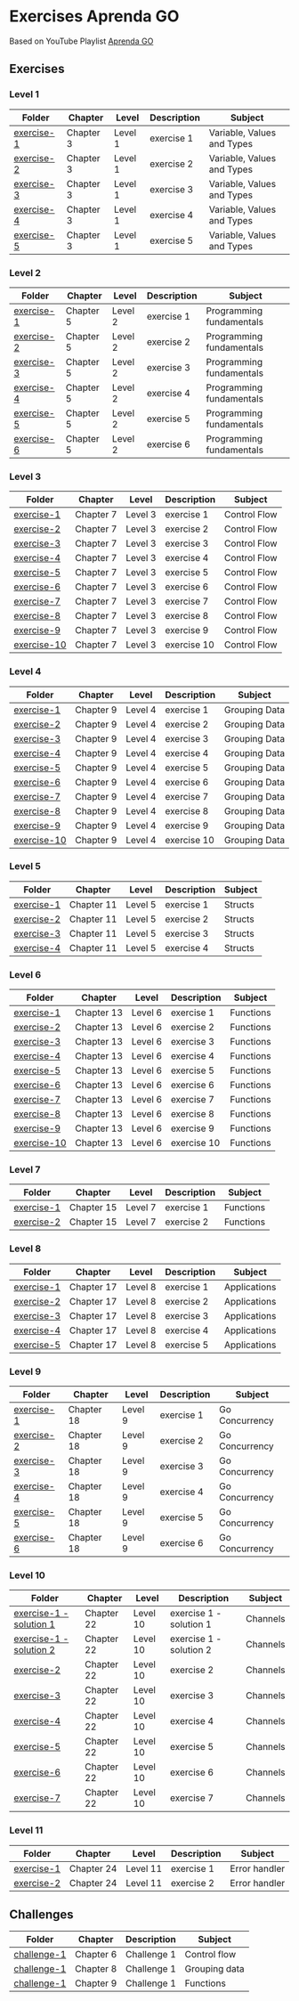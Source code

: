 # Exercises Aprenda GO

Based on YouTube Playlist [Aprenda GO](https://www.youtube.com/playlist?list=PLCKpcjBB_VlBsxJ9IseNxFllf-UFEXOdg)

## Exercises

### Level 1

| Folder                                             | Chapter   | Level   | Description | Subject                    |
| -------------------------------------------------- | --------- | ------- | ----------- | -------------------------- |
| [exercise-1](level-1/chapter-3/exercise-1/main.go) | Chapter 3 | Level 1 | exercise 1  | Variable, Values and Types |
| [exercise-2](level-1/chapter-3/exercise-2/main.go) | Chapter 3 | Level 1 | exercise 2  | Variable, Values and Types |
| [exercise-3](level-1/chapter-3/exercise-3/main.go) | Chapter 3 | Level 1 | exercise 3  | Variable, Values and Types |
| [exercise-4](level-1/chapter-3/exercise-4/main.go) | Chapter 3 | Level 1 | exercise 4  | Variable, Values and Types |
| [exercise-5](level-1/chapter-3/exercise-5/main.go) | Chapter 3 | Level 1 | exercise 5  | Variable, Values and Types |

### Level 2

| Folder                                             | Chapter   | Level   | Description | Subject                  |
| -------------------------------------------------- | --------- | ------- | ----------- | ------------------------ |
| [exercise-1](level-2/chapter-5/exercise-1/main.go) | Chapter 5 | Level 2 | exercise 1  | Programming fundamentals |
| [exercise-2](level-2/chapter-5/exercise-2/main.go) | Chapter 5 | Level 2 | exercise 2  | Programming fundamentals |
| [exercise-3](level-2/chapter-5/exercise-3/main.go) | Chapter 5 | Level 2 | exercise 3  | Programming fundamentals |
| [exercise-4](level-2/chapter-5/exercise-4/main.go) | Chapter 5 | Level 2 | exercise 4  | Programming fundamentals |
| [exercise-5](level-2/chapter-5/exercise-5/main.go) | Chapter 5 | Level 2 | exercise 5  | Programming fundamentals |
| [exercise-6](level-2/chapter-5/exercise-6/main.go) | Chapter 5 | Level 2 | exercise 6  | Programming fundamentals |

### Level 3

| Folder                                               | Chapter   | Level   | Description | Subject      |
| ---------------------------------------------------- | --------- | ------- | ----------- | ------------ |
| [exercise-1](level-3/chapter-7/exercise-1/main.go)   | Chapter 7 | Level 3 | exercise 1  | Control Flow |
| [exercise-2](level-3/chapter-7/exercise-2/main.go)   | Chapter 7 | Level 3 | exercise 2  | Control Flow |
| [exercise-3](level-3/chapter-7/exercise-3/main.go)   | Chapter 7 | Level 3 | exercise 3  | Control Flow |
| [exercise-4](level-3/chapter-7/exercise-4/main.go)   | Chapter 7 | Level 3 | exercise 4  | Control Flow |
| [exercise-5](level-3/chapter-7/exercise-5/main.go)   | Chapter 7 | Level 3 | exercise 5  | Control Flow |
| [exercise-6](level-3/chapter-7/exercise-6/main.go)   | Chapter 7 | Level 3 | exercise 6  | Control Flow |
| [exercise-7](level-3/chapter-7/exercise-7/main.go)   | Chapter 7 | Level 3 | exercise 7  | Control Flow |
| [exercise-8](level-3/chapter-7/exercise-8/main.go)   | Chapter 7 | Level 3 | exercise 8  | Control Flow |
| [exercise-9](level-3/chapter-7/exercise-9/main.go)   | Chapter 7 | Level 3 | exercise 9  | Control Flow |
| [exercise-10](level-3/chapter-7/exercise-10/main.go) | Chapter 7 | Level 3 | exercise 10 | Control Flow |

### Level 4

| Folder                                               | Chapter   | Level   | Description | Subject       |
| ---------------------------------------------------- | --------- | ------- | ----------- | ------------- |
| [exercise-1](level-4/chapter-9/exercise-1/main.go)   | Chapter 9 | Level 4 | exercise 1  | Grouping Data |
| [exercise-2](level-4/chapter-9/exercise-2/main.go)   | Chapter 9 | Level 4 | exercise 2  | Grouping Data |
| [exercise-3](level-4/chapter-9/exercise-3/main.go)   | Chapter 9 | Level 4 | exercise 3  | Grouping Data |
| [exercise-4](level-4/chapter-9/exercise-4/main.go)   | Chapter 9 | Level 4 | exercise 4  | Grouping Data |
| [exercise-5](level-4/chapter-9/exercise-5/main.go)   | Chapter 9 | Level 4 | exercise 5  | Grouping Data |
| [exercise-6](level-4/chapter-9/exercise-6/main.go)   | Chapter 9 | Level 4 | exercise 6  | Grouping Data |
| [exercise-7](level-4/chapter-9/exercise-7/main.go)   | Chapter 9 | Level 4 | exercise 7  | Grouping Data |
| [exercise-8](level-4/chapter-9/exercise-8/main.go)   | Chapter 9 | Level 4 | exercise 8  | Grouping Data |
| [exercise-9](level-4/chapter-9/exercise-9/main.go)   | Chapter 9 | Level 4 | exercise 9  | Grouping Data |
| [exercise-10](level-4/chapter-9/exercise-10/main.go) | Chapter 9 | Level 4 | exercise 10 | Grouping Data |

### Level 5

| Folder                                              | Chapter    | Level   | Description | Subject |
| --------------------------------------------------- | ---------- | ------- | ----------- | ------- |
| [exercise-1](level-5/chapter-11/exercise-1/main.go) | Chapter 11 | Level 5 | exercise 1  | Structs |
| [exercise-2](level-5/chapter-11/exercise-2/main.go) | Chapter 11 | Level 5 | exercise 2  | Structs |
| [exercise-3](level-5/chapter-11/exercise-3/main.go) | Chapter 11 | Level 5 | exercise 3  | Structs |
| [exercise-4](level-5/chapter-11/exercise-4/main.go) | Chapter 11 | Level 5 | exercise 4  | Structs |

### Level 6

| Folder                                                | Chapter    | Level   | Description | Subject   |
| ----------------------------------------------------- | ---------- | ------- | ----------- | --------- |
| [exercise-1](level-6/chapter-13/exercise-1/main.go)   | Chapter 13 | Level 6 | exercise 1  | Functions |
| [exercise-2](level-6/chapter-13/exercise-2/main.go)   | Chapter 13 | Level 6 | exercise 2  | Functions |
| [exercise-3](level-6/chapter-13/exercise-3/main.go)   | Chapter 13 | Level 6 | exercise 3  | Functions |
| [exercise-4](level-6/chapter-13/exercise-4/main.go)   | Chapter 13 | Level 6 | exercise 4  | Functions |
| [exercise-5](level-6/chapter-13/exercise-5/main.go)   | Chapter 13 | Level 6 | exercise 5  | Functions |
| [exercise-6](level-6/chapter-13/exercise-6/main.go)   | Chapter 13 | Level 6 | exercise 6  | Functions |
| [exercise-7](level-6/chapter-13/exercise-7/main.go)   | Chapter 13 | Level 6 | exercise 7  | Functions |
| [exercise-8](level-6/chapter-13/exercise-8/main.go)   | Chapter 13 | Level 6 | exercise 8  | Functions |
| [exercise-9](level-6/chapter-13/exercise-9/main.go)   | Chapter 13 | Level 6 | exercise 9  | Functions |
| [exercise-10](level-6/chapter-13/exercise-10/main.go) | Chapter 13 | Level 6 | exercise 10 | Functions |

### Level 7

| Folder                                              | Chapter    | Level   | Description | Subject   |
| --------------------------------------------------- | ---------- | ------- | ----------- | --------- |
| [exercise-1](level-7/chapter-15/exercise-1/main.go) | Chapter 15 | Level 7 | exercise 1  | Functions |
| [exercise-2](level-7/chapter-15/exercise-2/main.go) | Chapter 15 | Level 7 | exercise 2  | Functions |

### Level 8

| Folder                                              | Chapter    | Level   | Description | Subject      |
| --------------------------------------------------- | ---------- | ------- | ----------- | ------------ |
| [exercise-1](level-8/chapter-17/exercise-1/main.go) | Chapter 17 | Level 8 | exercise 1  | Applications |
| [exercise-2](level-8/chapter-17/exercise-2/main.go) | Chapter 17 | Level 8 | exercise 2  | Applications |
| [exercise-3](level-8/chapter-17/exercise-3/main.go) | Chapter 17 | Level 8 | exercise 3  | Applications |
| [exercise-4](level-8/chapter-17/exercise-4/main.go) | Chapter 17 | Level 8 | exercise 4  | Applications |
| [exercise-5](level-8/chapter-17/exercise-5/main.go) | Chapter 17 | Level 8 | exercise 5  | Applications |

### Level 9

| Folder                                              | Chapter    | Level   | Description | Subject        |
| --------------------------------------------------- | ---------- | ------- | ----------- | -------------- |
| [exercise-1](level-9/chapter-18/exercise-1/main.go) | Chapter 18 | Level 9 | exercise 1  | Go Concurrency |
| [exercise-2](level-9/chapter-18/exercise-2/main.go) | Chapter 18 | Level 9 | exercise 2  | Go Concurrency |
| [exercise-3](level-9/chapter-18/exercise-3/main.go) | Chapter 18 | Level 9 | exercise 3  | Go Concurrency |
| [exercise-4](level-9/chapter-18/exercise-4/main.go) | Chapter 18 | Level 9 | exercise 4  | Go Concurrency |
| [exercise-5](level-9/chapter-18/exercise-5/main.go) | Chapter 18 | Level 9 | exercise 5  | Go Concurrency |
| [exercise-6](level-9/chapter-18/exercise-6/main.go) | Chapter 18 | Level 9 | exercise 6  | Go Concurrency |

### Level 10

| Folder                                                                       | Chapter    | Level    | Description             | Subject  |
| ---------------------------------------------------------------------------- | ---------- | -------- | ----------------------- | -------- |
| [exercise-1 - solution 1](level-10/chapter-22/exercise-1/solution-1/main.go) | Chapter 22 | Level 10 | exercise 1 - solution 1 | Channels |
| [exercise-1 - solution 2](level-10/chapter-22/exercise-1/solution-2/main.go) | Chapter 22 | Level 10 | exercise 1 - solution 2 | Channels |
| [exercise-2](level-10/chapter-22/exercise-2/main.go)                         | Chapter 22 | Level 10 | exercise 2              | Channels |
| [exercise-3](level-10/chapter-22/exercise-3/main.go)                         | Chapter 22 | Level 10 | exercise 3              | Channels |
| [exercise-4](level-10/chapter-22/exercise-4/main.go)                         | Chapter 22 | Level 10 | exercise 4              | Channels |
| [exercise-5](level-10/chapter-22/exercise-5/main.go)                         | Chapter 22 | Level 10 | exercise 5              | Channels |
| [exercise-6](level-10/chapter-22/exercise-6/main.go)                         | Chapter 22 | Level 10 | exercise 6              | Channels |
| [exercise-7](level-10/chapter-22/exercise-7/main.go)                         | Chapter 22 | Level 10 | exercise 7              | Channels |

### Level 11

| Folder                                               | Chapter    | Level    | Description | Subject       |
| ---------------------------------------------------- | ---------- | -------- | ----------- | ------------- |
| [exercise-1](level-11/chapter-24/exercise-1/main.go) | Chapter 24 | Level 11 | exercise 1  | Error handler |
| [exercise-2](level-11/chapter-24/exercise-2/main.go) | Chapter 24 | Level 11 | exercise 2  | Error handler |

## Challenges

| Folder                                                  | Chapter   | Description | Subject       |
| ------------------------------------------------------- | --------- | ----------- | ------------- |
| [challenge-1](challenges/chapter-6/challenge-1/main.go) | Chapter 6 | Challenge 1 | Control flow  |
| [challenge-1](challenges/chapter-8/challenge-1/main.go) | Chapter 8 | Challenge 1 | Grouping data |
| [challenge-1](challenges/chapter-9/challenge-1/main.go) | Chapter 9 | Challenge 1 | Functions     |

